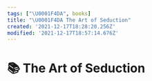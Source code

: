 ```yaml
---
tags: ["\U0001F4DA", books]
title: "\U0001F4DA The Art of Seduction"
created: '2021-12-17T18:28:20.256Z'
modified: '2021-12-17T18:57:14.676Z'
---
```


# 📚 The Art of Seduction
